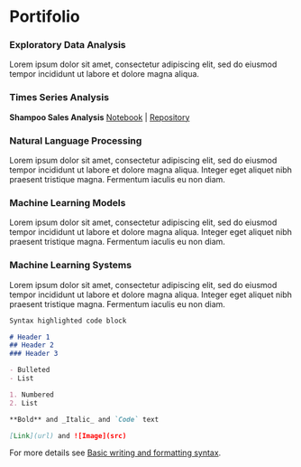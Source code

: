 # Portifolio

### Exploratory Data Analysis

Lorem ipsum dolor sit amet, consectetur adipiscing elit, sed do eiusmod tempor incididunt ut labore et dolore magna aliqua.

### Times Series Analysis

**Shampoo Sales Analysis** [Notebook](https://leogs.github.io/html/shampoo_sales.html) | [Repository](https://github.com/leogs/time_series_analysis)

### Natural Language Processing

Lorem ipsum dolor sit amet, consectetur adipiscing elit, sed do eiusmod tempor incididunt ut labore et dolore magna aliqua. Integer eget aliquet nibh praesent tristique magna. Fermentum iaculis eu non diam.

### Machine Learning Models

Lorem ipsum dolor sit amet, consectetur adipiscing elit, sed do eiusmod tempor incididunt ut labore et dolore magna aliqua. Integer eget aliquet nibh praesent tristique magna. Fermentum iaculis eu non diam.

### Machine Learning Systems

Lorem ipsum dolor sit amet, consectetur adipiscing elit, sed do eiusmod tempor incididunt ut labore et dolore magna aliqua. Integer eget aliquet nibh praesent tristique magna. Fermentum iaculis eu non diam.

```markdown
Syntax highlighted code block

# Header 1
## Header 2
### Header 3

- Bulleted
- List

1. Numbered
2. List

**Bold** and _Italic_ and `Code` text

[Link](url) and ![Image](src)
```

For more details see [Basic writing and formatting syntax](https://docs.github.com/en/github/writing-on-github/getting-started-with-writing-and-formatting-on-github/basic-writing-and-formatting-syntax).
